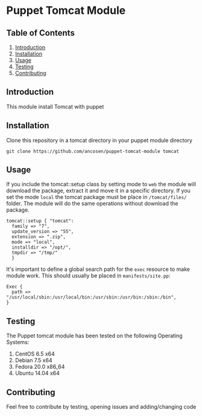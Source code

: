 Puppet Tomcat Module
========================

## <a name='TOC'>Table of Contents</a>

  1. [Introduction](#Introduction)
  1. [Installation](#Installation)
  1. [Usage](#Usage)
  1. [Testing](#Testing)
  1. [Contributing](#Contributing)

## <a name='Introduction'>Introduction</a>

This module install Tomcat with puppet

## <a name='Installation'>Installation</a>

Clone this repository in a tomcat directory in your puppet module directory

	git clone https://github.com/ancosen/puppet-tomcat-module tomcat

## <a name='Usage'>Usage</a>

If you include the tomcat::setup class by setting mode to `web` the module will download the package, extract it and move it 
in a specific directory. If you set the mode `local` the tomcat package must be place in `/tomcat/files/` 
folder. The module will do the same operations without download the package.

	tomcat::setup { "tomcat":
	  family => "7",
	  update_version => "55",
	  extension => ".zip",
	  mode => "local",
	  installdir => "/opt/",
	  tmpdir => "/tmp/"
	  }

It's important to define a global search path for the `exec` resource to make module work. 
This should usually be placed in `manifests/site.pp`:

	Exec {
	  path => "/usr/local/sbin:/usr/local/bin:/usr/sbin:/usr/bin:/sbin:/bin",
	}

## <a name='Testing'>Testing</a>

The Puppet tomcat module has been tested on the following Operating Systems: 

1. CentOS 6.5 x64
1. Debian 7.5 x64
1. Fedora 20.0 x86_64
1. Ubuntu 14.04 x64

## <a name='Contributing'>Contributing</a>

Feel free to contribute by testing, opening issues and adding/changing code
